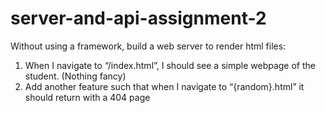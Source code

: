 # server-and-api-assignment-2

Without using a framework, build a web server to render html files:
1. When I navigate to “/index.html”, I should see a simple webpage of the student. (Nothing fancy)
2. Add another feature such that when I navigate to “{random}.html” it should return with a 404 page

